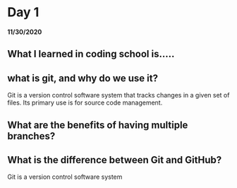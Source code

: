 # Day 1
__11/30/2020__

## What I learned in coding school is.....

## what is git, and why do we use it?
Git is a version control software system that tracks changes in a given set of files. Its primary use is for source code management.
## What are the benefits of having multiple branches?

## What is the difference between Git and GitHub?
Git is a version control software system
